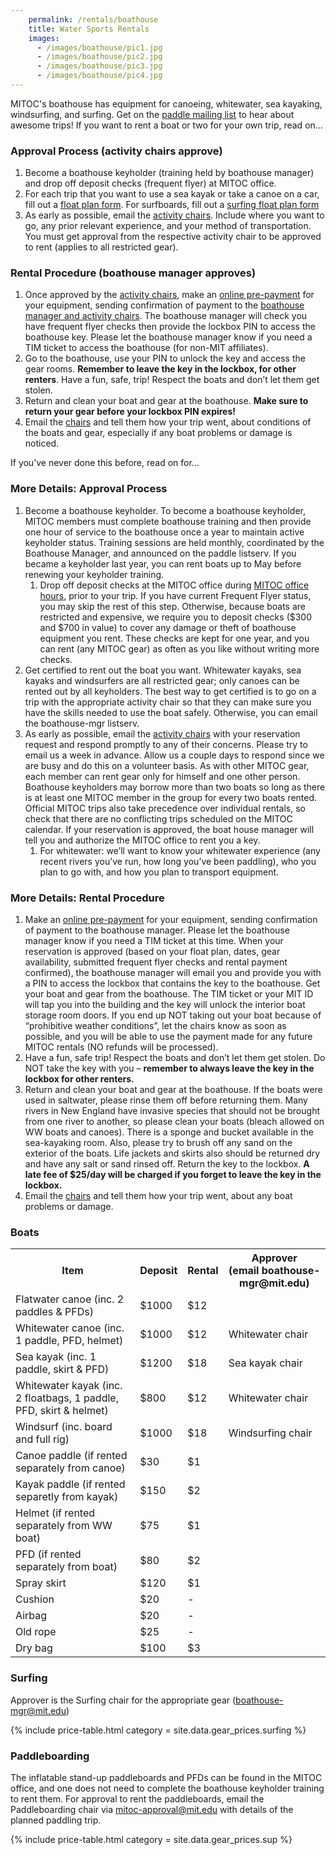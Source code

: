 ```yaml
---
    permalink: /rentals/boathouse
    title: Water Sports Rentals
    images:
      - /images/boathouse/pic1.jpg
      - /images/boathouse/pic2.jpg
      - /images/boathouse/pic3.jpg
      - /images/boathouse/pic4.jpg
---
```


MITOC's boathouse has equipment for canoeing, whitewater, sea kayaking, windsurfing, and surfing. Get on the [paddle mailing list](http://mailman.mit.edu/mailman/listinfo/paddle) to hear about awesome trips! If you want to rent a boat or two for your own trip, read on...

### Approval Process (activity chairs approve)
1. Become a boathouse keyholder (training held by boathouse manager) and drop off deposit checks (frequent flyer) at MITOC office.
2. For each trip that you want to use a sea kayak or take a canoe on a car, fill out a [float plan form](https://docs.google.com/forms/d/e/1FAIpQLSfphwLNGRzg6e_8CIA_WcPSr7tzmsM69MkmcFHqfUyMzrwP3A/viewform). For surfboards, fill out a [surfing float plan form](https://docs.google.com/forms/d/e/1FAIpQLSfq2dPflqOhqm1Mx2BidpcMTupy9lQolC72kjGcPlB4M2NztQ/viewform)
3. As early as possible, email the [activity chairs](mailto:boathouse-mgr@mit.edu). Include where you want to go, any prior relevant experience, and your method of transportation. You must get approval from the respective activity chair to be approved to rent (applies to all restricted gear).

### Rental Procedure (boathouse manager approves)
1. Once approved by the [activity chairs](mailto:boathouse-mgr@mit.edu), make an [online pre-payment](/pay) for your equipment, sending confirmation of payment to the [boathouse manager and activity chairs](mailto:boathouse-mgr@mit.edu). The boathouse manager will check you have frequent flyer checks then provide the lockbox PIN to access the boathouse key. Please let the boathouse manager know if you need a TIM ticket to access the boathouse (for non-MIT affiliates).
2. Go to the boathouse, use your PIN to unlock the key and access the gear rooms. **Remember to leave the key in the lockbox, for other renters**. Have a fun, safe, trip! Respect the boats and don’t let them get stolen.
3. Return and clean your boat and gear at the boathouse. **Make sure to return your gear before your lockbox PIN expires!**
4. Email the [chairs](mailto:boathouse-mgr@mit.edu) and tell them how your trip went, about conditions of the boats and gear, especially if any boat problems or damage is noticed.



If you’ve never done this before, read on for…

### More Details: Approval Process
1. Become a boathouse keyholder. To become a boathouse keyholder, MITOC members must complete boathouse training and then provide one hour of service to the boathouse once a year to maintain active keyholder status. Training sessions are held monthly, coordinated by the Boathouse Manager, and announced on the paddle listserv. If you became a keyholder last year, you can rent boats up to May before renewing your keyholder training.
    1. Drop off deposit checks at the MITOC office during [MITOC office hours](/calendar), prior to your trip. If you have current Frequent Flyer status, you may skip the rest of this step. Otherwise, because boats are restricted and expensive, we require you to deposit checks ($300 and $700 in value) to cover any damage or theft of boathouse equipment you rent. These checks are kept for one year, and you can rent (any MITOC gear) as often as you like without writing more checks.
2. Get certified to rent out the boat you want. Whitewater kayaks, sea kayaks and windsurfers are all restricted gear; only canoes can be rented out by all keyholders. The best way to get certified is to go on a trip with the appropriate activity chair so that they can make sure you have the skills needed to use the boat safely. Otherwise, you can email the boathouse-mgr listserv.
3. As early as possible, email the [activity chairs](mailto:boathouse-mgr@mit.edu) with your reservation request and respond promptly to any of their concerns. Please try to email us a week in advance. Allow us a couple days to respond since we are busy and do this on a volunteer basis. As with other MITOC gear, each member can rent gear only for himself and one other person. Boathouse keyholders may borrow more than two boats so long as there is at least one MITOC member in the group for every two boats rented. Official MITOC trips also take precedence over individual rentals, so check that there are no conflicting trips scheduled on the MITOC calendar. If your reservation is approved, the boat house manager will tell you and authorize the MITOC office to rent you a key.
    1. For whitewater: we’ll want to know your whitewater experience (any recent rivers you’ve run, how long you’ve been paddling), who you plan to go with, and how you plan to transport equipment.

### More Details: Rental Procedure
1. Make an [online pre-payment](/pay) for your equipment, sending confirmation of payment to the boathouse manager. Please let the boathouse manager know if you need a TIM ticket at this time. When your reservation is approved (based on your float plan, dates, gear availability, submitted frequent flyer checks and rental payment confirmed), the boathouse manager will email you and provide you with a PIN to access the lockbox that contains the key to the boathouse. Get your boat and gear from the boathouse. The TIM ticket or your MIT ID will tap you into the building and the key will unlock the interior boat storage room doors. If you end up NOT taking out your boat because of “prohibitive weather conditions”, let the chairs know as soon as possible, and you will be able to use the payment made for any future MITOC rentals (NO refunds will be processed).
2. Have a fun, safe trip! Respect the boats and don’t let them get stolen. Do NOT take the key with you – **remember to always leave the key in the lockbox for other renters.**
3. Return and clean your boat and gear at the boathouse. If the boats were used in saltwater, please rinse them off before returning them. Many rivers in New England have invasive species that should not be brought from one river to another, so please clean your boats (bleach allowed on WW boats and canoes). There is a sponge and bucket available in the sea-kayaking room. Also, please try to brush off any sand on the exterior of the boats. Life jackets and skirts also should be returned dry and have any salt or sand rinsed off. Return the key to the lockbox. **A late fee of $25/day will be charged if you forget to leave the key in the lockbox.**
4. Email the [chairs](mailto:boathouse-mgr@mit.edu) and tell them how your trip went, about any boat problems or damage.

### Boats

<table class="table table-striped"><tbody>
    <tr>
        <th>Item</th>
        <th>Deposit</th>
        <th>Rental</th>
        <th>Approver<br>
        (email boathouse-mgr@mit.edu)</th>
    </tr>
    <tr>
        <td>Flatwater canoe (inc. 2 paddles &amp; PFDs)</td>
        <td>$1000</td>
        <td>$12</td>
    </tr>
    <tr class="danger">
        <td>Whitewater canoe (inc. 1 paddle, PFD, helmet)</td>
        <td>$1000</td>
        <td>$12</td>
        <td>Whitewater chair</td>
    </tr>
    <tr class="danger">
        <td>Sea kayak (inc. 1 paddle, skirt &amp; PFD)</td>
        <td>$1200</td>
        <td>$18</td>
        <td>Sea kayak chair</td>
    </tr>
    <tr class="danger">
        <td>Whitewater kayak (inc. 2 floatbags, 1 paddle, PFD, skirt &amp;
        helmet)</td>
        <td>$800</td>
        <td>$12</td>
        <td>Whitewater chair</td>
    </tr>
    <tr class="danger">
        <td>Windsurf (inc. board and full rig)</td>
        <td>$1000</td>
        <td>$18</td>
        <td>Windsurfing chair</td>
    </tr>
    <tr>
        <td>Canoe paddle (if rented separately from canoe)</td>
        <td>$30</td>
        <td>$1</td>
    </tr>
    <tr>
        <td>Kayak paddle (if rented separetly from kayak)</td>
        <td>$150</td>
        <td>$2</td>
    </tr>
    <tr>
        <td>Helmet (if rented separately from WW boat)</td>
        <td>$75</td>
        <td>$1</td>
    </tr>
    <tr>
        <td>PFD (if rented separately from boat)</td>
        <td>$80</td>
        <td>$2</td>
    </tr>
    <tr>
        <td>Spray skirt</td>
        <td>$120</td>
        <td>$1</td>
    </tr>
    <tr>
        <td>Cushion</td>
        <td>$20</td>
        <td>-</td>
    </tr>
    <tr>
        <td>Airbag</td>
        <td>$20</td>
        <td>-</td>
    </tr>
    <tr>
        <td>Old rope</td>
        <td>$25</td>
        <td>-</td>
    </tr>
    <tr>
        <td>Dry bag</td>
        <td>$100</td>
        <td>$3</td>
    </tr>
</tbody></table>

### Surfing

Approver is the Surfing chair for the appropriate gear ([boathouse-mgr@mit.edu](mailto:boathouse-mgr@mit.edu))

{% include price-table.html category = site.data.gear_prices.surfing %}


### Paddleboarding

The inflatable stand-up paddleboards and PFDs can be found in the MITOC office, and one does not need to complete the boathouse keyholder training to rent them. For approval to rent the paddleboards, email the Paddleboarding chair via [mitoc-approval@mit.edu](mailto:mitoc-approval@mit.edu) with details of the planned paddling trip.

{% include price-table.html category = site.data.gear_prices.sup %}
